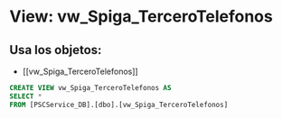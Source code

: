 # View: vw_Spiga_TerceroTelefonos

## Usa los objetos:
- [[vw_Spiga_TerceroTelefonos]]

```sql
CREATE VIEW vw_Spiga_TerceroTelefonos AS
SELECT *
FROM [PSCService_DB].[dbo].[vw_Spiga_TerceroTelefonos]

```
